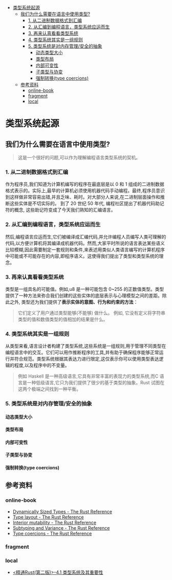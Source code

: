<!--ts-->
* [类型系统起源](#类型系统起源)
   * [我们为什么需要在语言中使用类型?](#我们为什么需要在语言中使用类型)
      * [1. 从二进制数据格式到汇编](#1-从二进制数据格式到汇编)
      * [2. 从汇编到编程语言，类型系统应运而生](#2-从汇编到编程语言类型系统应运而生)
      * [3. 再来认真看看类型系统](#3-再来认真看看类型系统)
      * [4. 类型系统其实是一组规则](#4-类型系统其实是一组规则)
      * [5. 类型系统是对内存管理/安全的抽象](#5-类型系统是对内存管理安全的抽象)
         * [动态类型大小](#动态类型大小)
         * [类型布局](#类型布局)
         * [内部可变性](#内部可变性)
         * [子类型与协变](#子类型与协变)
         * [强制转换(type coercions)](#强制转换type-coercions)
   * [参考资料](#参考资料)
      * [online-book](#online-book)
      * [fragment](#fragment)
      * [local](#local)

<!-- Created by https://github.com/ekalinin/github-markdown-toc -->
<!-- Added by: kuanhsiaokuo, at: Tue Jun 28 14:45:28 CST 2022 -->

<!--te-->

# 类型系统起源

## 我们为什么需要在语言中使用类型?

> 这是一个很好的问题,可以作为理解编程语言类型系统的契机。

### 1. 从二进制数据格式到汇编

作为程序员,我们知道为计算机编写的程序在最底层是以 0 和 1
组成的二进制数据格式表示的。实际上,最早的计算机必须使用机器代码手动编程。最终,程序员意识到这样做非常容易出错,并且乏味、耗时。对大部分人来说,在二进制层面操作和推断这些实体是不切实际的。 到了 20 世纪 50 年代,
编程社区提出了机器代码助记符的概念, 这些助记符变成了今天我们熟知的汇编语言。

### 2. 从汇编到编程语言，类型系统应运而生

然后,编程语言应运而生,它们被编译成汇编代码,并允许编程人员编写人类可理解的代码,以方便计算机将其编译成机器代码。然而,大家平时所说的语言表达某些语义比较模糊,因此需要制定一套规则和条件,来表述用类似人类语言编写的计算机程序中可能或不可能存在的内容,即程序语义。这使得我们提出了类型和类型系统的理念。

### 3. 再来认真看看类型系统

类型是一组具名的可能值。例如,u8 是一种可能包含 0~255 的正数值类型。类型提供了一种方法来弥合我们创建的这些实体的底层表示与心理模型之间的差距。除此之外, 类型还为我们提供了**表示实体的意图、行为和约束的方法**：

> 它们定义了用户通过类型能够(不能够) 做什么。 例如, 它没有定义将字符串类型的值和数值类型的值相加的结果是什么。

### 4. 类型系统其实是一组规则

从类型来看,语言设计者构建了类型系统,这些系统是一组规则,用于管理不同类型在编程语言中的交互。它们可以用作推断程序的工具,并有助于确保程序能够正常运行并符合规范。类型系统根据其表达力进行限定,这仅表示你可以使用类型表达逻辑的程度,以及程序中的不变量。

> 例如 Haskell 是一种高级语言,它具有非常丰富的表现力的类型系统,而C 语言是一种低级语言,它只为我们提供了很少的基于类型的抽象。Rust 试图在这两个极端之间找到一种平衡。

### 5. 类型系统是对内存管理/安全的抽象

#### 动态类型大小

#### 类型布局

#### 内部可变性

#### 子类型与协变

#### 强制转换(type coercions)

## 参考资料

### online-book

- [Dynamically Sized Types - The Rust Reference](https://doc.rust-lang.org/stable/reference/dynamically-sized-types.html)
- [Type layout - The Rust Reference](https://doc.rust-lang.org/stable/reference/type-layout.html)
- [Interior mutability - The Rust Reference](https://doc.rust-lang.org/stable/reference/interior-mutability.html)
- [Subtyping and Variance - The Rust Reference](https://doc.rust-lang.org/stable/reference/subtyping.html)
- [Type coercions - The Rust Reference](https://doc.rust-lang.org/stable/reference/type-coercions.html)

### fragment

### local

- [<精通Rust(第二版)>-4.1 类型系统及其重要性](marginnote3app://note/7D37028B-C1FB-47BC-AA50-4EBA22EB9CC7)

